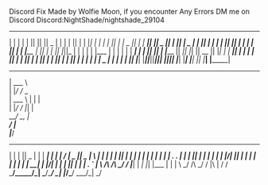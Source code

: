 Discord Fix Made by Wolfie Moon,
if you encounter Any Errors DM me on Discord
Discord:NightShade/nightshade_29104

 ______   ___   _______  _______  _______  ______    ______     _______  ___   __   __    __   __  _______ 
|      | |   | |       ||       ||       ||    _ |  |      |   |       ||   | |  |_|  |  |  | |  ||       |
|  _    ||   | |  _____||       ||   _   ||   | ||  |  _    |  |    ___||   | |       |  |  |_|  ||____   |
| | |   ||   | | |_____ |       ||  | |  ||   |_||_ | | |   |  |   |___ |   | |       |  |       | ____|  |
| |_|   ||   | |_____  ||      _||  |_|  ||    __  || |_|   |  |    ___||   |  |     |   |       || ______|
|       ||   |  _____| ||     |_ |       ||   |  | ||       |  |   |    |   | |   _   |   |     | | |_____ 
|______| |___| |_______||_______||_______||___|  |_||______|   |___|    |___| |__| |__|    |___|  |_______|
______                                                              
| ___ \                                                             
| |_/ /_   _                                                        
| ___ \ | | |                                                       
| |_/ / |_| |                                                       
\____/ \__, |                                                       
        __/ |                                                       
       |___/                                                        
 _    _  _____ _     ______ _____ _____  ___  ________  _____ _   _ 
| |  | ||  _  | |    |  ___|_   _|  ___| |  \/  |  _  ||  _  | \ | |
| |  | || | | | |    | |_    | | | |__   | .  . | | | || | | |  \| |
| |/\| || | | | |    |  _|   | | |  __|  | |\/| | | | || | | | . ` |
\  /\  /\ \_/ / |____| |    _| |_| |___  | |  | \ \_/ /\ \_/ / |\  |
 \/  \/  \___/\_____/\_|    \___/\____/  \_|  |_/\___/  \___/\_| \_/
                                                                    
                                                                    
